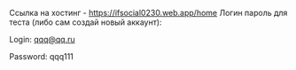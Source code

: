 Ссылка на хостинг - https://ifsocial0230.web.app/home
Логин пароль для теста (либо сам создай новый аккаунт):

Login: qqq@qq.ru

Password: qqq111